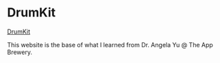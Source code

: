# DrumKit
[DrumKit](https://tentendotz.github.io/DrumKit/)

This website is the base of what I learned from Dr. Angela Yu @ The App Brewery.
